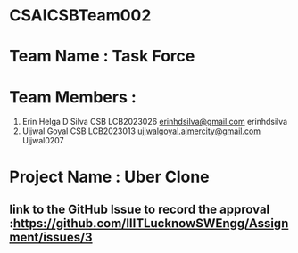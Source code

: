 # CSAICSBTeam002
# Team Name : Task Force
# Team Members :
1) Erin Helga D Silva CSB LCB2023026 erinhdsilva@gmail.com erinhdsilva
2) Ujjwal Goyal CSB LCB2023013 ujjwalgoyal.ajmercity@gmail.com Ujjwal0207
# Project Name : Uber Clone 
## link to the GitHub Issue to record the approval :https://github.com/IIITLucknowSWEngg/Assignment/issues/3
